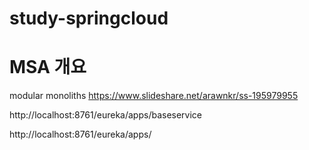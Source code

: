 # study-springcloud

# MSA 개요

modular monoliths
https://www.slideshare.net/arawnkr/ss-195979955


http://localhost:8761/eureka/apps/baseservice

http://localhost:8761/eureka/apps/

